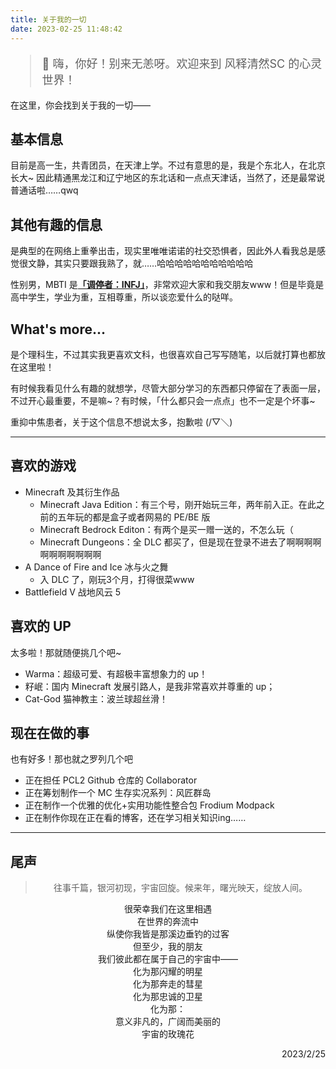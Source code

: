 ```yaml
---
title: 关于我的一切
date: 2023-02-25 11:48:42
---
```

<font size="4">

> 👋 嗨，你好！别来无恙呀。欢迎来到 风释清然SC 的心灵世界！
</font>  

在这里，你会找到关于我的一切——

## 基本信息
目前是高一生，共青团员，在天津上学。不过有意思的是，我是个东北人，在北京长大~ 因此精通黑龙江和辽宁地区的东北话和一点点天津话，当然了，还是最常说普通话啦……qwq

## 其他有趣的信息
是典型的在网络上重拳出击，现实里唯唯诺诺的社交恐惧者，因此外人看我总是感觉很文静，其实只要跟我熟了，就……哈哈哈哈哈哈哈哈哈哈哈

性别男，MBTI 是[**「调停者：INFJ」**](https://www.16personalities.com/ch/infp-%E4%BA%BA%E6%A0%BC)，非常欢迎大家和我交朋友www！但是毕竟是高中学生，学业为重，互相尊重，所以谈恋爱什么的哒咩。

## What's more...
是个理科生，不过其实我更喜欢文科，也很喜欢自己写写随笔，以后就打算也都放在这里啦！

有时候我看见什么有趣的就想学，尽管大部分学习的东西都只停留在了表面一层，不过开心最重要，不是嘛~？有时候，「什么都只会一点点」也不一定是个坏事~

重抑中焦患者，关于这个信息不想说太多，抱歉啦 (/▽＼)

---
## 喜欢的游戏
- Minecraft 及其衍生作品
  - Minecraft Java Edition：有三个号，刚开始玩三年，两年前入正。在此之前的五年玩的都是盒子或者网易的 PE/BE 版
  - Minecraft Bedrock Editon：有两个是买一赠一送的，不怎么玩（
  - Minecraft Dungeons：全 DLC 都买了，但是现在登录不进去了啊啊啊啊啊啊啊啊啊啊啊
- A Dance of Fire and Ice 冰与火之舞
  - 入 DLC 了，刚玩3个月，打得很菜www
- Battlefield V 战地风云 5

## 喜欢的 UP
太多啦！那就随便挑几个吧~
- Warma：超级可爱、有超极丰富想象力的 up！
- 籽岷：国内 Minecraft 发展引路人，是我非常喜欢并尊重的 up；
- Cat-God 猫神教主：波兰球超丝滑！

## 现在在做的事
也有好多！那也就之罗列几个吧
- 正在担任 PCL2 Github 仓库的 Collaborator
- 正在筹划制作一个 MC 生存实况系列：风匠群岛
- 正在制作一个优雅的优化+实用功能性整合包 Frodium Modpack
- 正在制作你现在正在看的博客，还在学习相关知识ing……

---
## 尾声
<div align="center">

> 往事千篇，银河初现，宇宙回旋。候来年，曙光映天，绽放人间。

很荣幸我们在这里相遇  
在世界的奔流中  
纵使你我皆是那溪边垂钓的过客  
但至少，我的朋友  
我们彼此都在属于自己的宇宙中——  
化为那闪耀的明星  
化为那奔走的彗星  
化为那忠诚的卫星  
化为那：  
意义非凡的，广阔而美丽的  
宇宙的玫瑰花
</div>
<div align="right">

2023/2/25
</div>